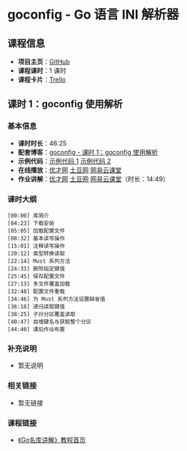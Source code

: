 # goconfig - Go 语言 INI 解析器

## 课程信息

- **项目主页**：[GitHub](https://github.com/Unknwon/goconfig)
- **课程课时**：1 课时
- **课程卡片**：[Trello](https://trello.com/c/x6UFsnl4/7-goconfig-go-ini)

## 课时 1：goconfig 使用解析

### 基本信息

- **课时时长**：46:25
- **配套博客**：[goconfig - 课时 1：goconfig 使用解析](http://wuwen.org/article/17/01-goconfig-class1.html)
- **示例代码**：[示例代码 1](class1/sample1) [示例代码 2](class1/sample2)
- **在线播放**：[优才网](http://www.ucai.cn/course/chapter/134/3701/6833) [土豆网](http://www.tudou.com/programs/view/F_8zwFTIW10/) [网易云课堂](http://study.163.com/course/courseLearn.htm?courseId=510006#/learn/video?lessonId=659131&courseId=510006)
- **作业讲解**：[优才网](http://www.ucai.cn/course/chapter/134/3701/6833) [土豆网](http://www.tudou.com/programs/view/ir6LFHwSNZg) [网易云课堂](http://study.163.com/course/courseLearn.htm?courseId=510006#/learn/video?lessonId=662082&courseId=510006)（时长：14:49）

### 课时大纲

	[00:00] 库简介
	[04:23] 下载安装
	[05:05] 加载配置文件
	[08:32] 基本读写操作
	[15:01] 注释读写操作
	[20:12] 类型转换读取
	[22:14] Must 系列方法
	[24:33] 删除指定键值
	[25:45] 保存配置文件
	[27:13] 多文件覆盖加载
	[32:48] 配置文件重载
	[34:46] 为 Must 系列方法设置缺省值
	[36:18] 递归读取键值
	[38:25] 子孙分区覆盖读取
	[40:47] 自增键名与获取整个分区
	[44:40] 课后作业布置
	
### 补充说明

- 暂无说明

### 相关链接

- 暂无链接

### 课程链接

- [《Go名库讲解》教程首页](http://unknwon.github.io/go-rock-libraries-showcases/)